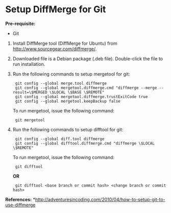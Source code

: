 Setup DiffMerge for Git
========================

**Pre-requisite:**
* Git



1. Install DiffMerge tool (DiffMerge for Ubuntu) from http://www.sourcegear.com/diffmerge/.

2. Downloaded file is a Debian package (.deb file). Double-click the file to run installation.

3. Run the following commands to setup mergetool for git:

		git config --global merge.tool diffmerge
		git config --global mergetool.diffmerge.cmd "diffmerge --merge --result=\$MERGED \$LOCAL \$BASE \$REMOTE"
		git config --global mergetool.diffmerge.trustExitCode true
		git config --global mergetool.keepBackup false


	To run mergetool, issue the following command:

		git mergetool


4. Run the following commands to setup difftool for git:

		git config --global diff.tool diffmerge
		git config --global difftool.diffmerge.cmd "diffmerge \$LOCAL \$REMOTE"


	To run mergetool, issue the following command:

		git difftool


	**OR**

		git difftool <base branch or commit hash> <change branch or commit hash>


**References:**
*http://adventuresincoding.com/2010/04/how-to-setup-git-to-use-diffmerge
